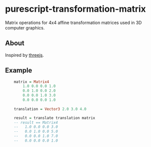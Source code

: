 # purescript-transformation-matrix

Matrix operations for 4x4 affine transformation matrices used in 3D computer graphics. 

## About

Inspired by [threejs](https://github.com/mrdoob/three.js).

## Example

```purescript
    matrix = Matrix4
        1.0 0.0 0.0 1.0
        0.0 1.0 0.0 2.0
        0.0 0.0 1.0 3.0
        0.0 0.0 0.0 1.0
    
    translation = Vector3 2.0 3.0 4.0

    result = translate translation matrix
    -- result == Matrix4
    --   1.0 0.0 0.0 3.0
    --   0.0 1.0 0.0 5.0
    --   0.0 0.0 1.0 7.0
    --   0.0 0.0 0.0 1.0
```